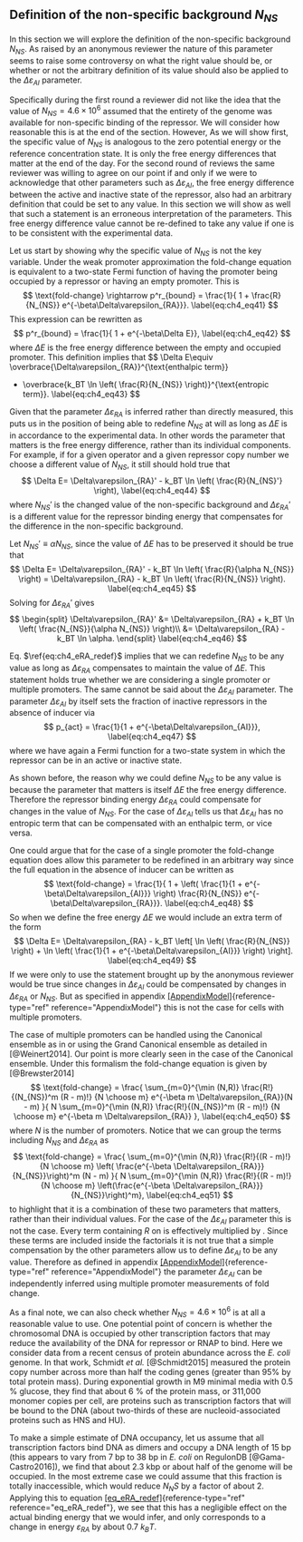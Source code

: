 ## Definition of the non-specific background $N_{NS}$

In this section we will explore the definition of the non-specific background
$N_{NS}$. As raised by an anonymous reviewer the nature of this parameter seems
to raise some controversy on what the right value should be, or whether or not
the arbitrary definition of its value should also be applied to the
$\Delta\varepsilon_{AI}$ parameter.

Specifically during the first round a reviewer did not like the idea that the
value of $N_{NS} = 4.6 \times 10^6$ assumed that the entirety of the genome was
available for non-specific binding of the repressor. We will consider how
reasonable this is at the end of the section. However, As we will show first,
the specific value of $N_{NS}$ is analogous to the zero potential energy or the
reference concentration state. It is only the free energy differences that
matter at the end of the day. For the second round of reviews the same reviewer
was willing to agree on our point if and only if we were to acknowledge that
other parameters such as $\Delta\varepsilon_{AI}$, the free energy difference
between the active and inactive state of the repressor, also had an arbitrary
definition that could be set to any value. In this section we will show as well
that such a statement is an erroneous interpretation of the parameters. This
free energy difference value cannot be re-defined to take any value if one is to
be consistent with the experimental data.

Let us start by showing why the specific value of $N_{NS}$ is not the key
variable. Under the weak promoter approximation the fold-change equation is
equivalent to a two-state Fermi function of having the promoter being occupied
by a repressor or having an empty promoter. This is
$$
\text{fold-change} \rightarrow p^r_{bound} = \frac{1}{ 1 +
\frac{R}{N_{NS}} e^{-\beta\Delta\varepsilon_{RA}}}.
\label{eq:ch4_eq41}
$$
This expression can be rewritten as
$$
p^r_{bound} = \frac{1}{ 1 + e^{-\beta\Delta E}},
\label{eq:ch4_eq42}
$$
where $\Delta E$ is the free energy difference between the empty and occupied
promoter. This definition implies that
$$
\Delta E\equiv \overbrace{\Delta\varepsilon_{RA}}^{\text{enthalpic term}}
  - \overbrace{k_BT \ln \left( \frac{R}{N_{NS}} \right)}^{\text{entropic term}}.
\label{eq:ch4_eq43}
$$

Given that the parameter $\Delta\varepsilon_{RA}$ is inferred rather than
directly measured, this puts us in the position of being able to redefine
$N_{NS}$ at will as long as $\Delta E$ is in accordance to the experimental
data. In other words the parameter that matters is the free energy difference,
rather than its individual components. For example, if for a given operator and
a given repressor copy number we choose a different value of $N_{NS}$, it still
should hold true that
$$
\Delta E= \Delta\varepsilon_{RA}' - k_BT \ln \left( \frac{R}{N_{NS}'} \right),
\label{eq:ch4_eq44}
$$
where $N_{NS}'$ is the changed value of the non-specific background and
$\Delta\varepsilon_{RA}'$ is a different value for the repressor binding energy
that compensates for the difference in the non-specific background.

Let $N_{NS}' \equiv \alpha N_{NS}$, since the value of $\Delta E$ has to be
preserved it should be true that
$$
\Delta E= \Delta\varepsilon_{RA}' - 
k_BT \ln \left( \frac{R}{\alpha N_{NS}} \right)
= \Delta\varepsilon_{RA} - k_BT \ln \left( \frac{R}{N_{NS}} \right).
\label{eq:ch4_eq45}
$$
Solving for $\Delta\varepsilon_{RA}'$ gives 
$$
\begin{split}
\Delta\varepsilon_{RA}' &= \Delta\varepsilon_{RA} + 
k_BT \ln \left( \frac{N_{NS}}{\alpha N_{NS}} \right)\\
&= \Delta\varepsilon_{RA} - k_BT \ln \alpha.
\end{split}
\label{eq:ch4_eq46}
$$

Eq. $\ref{eq:ch4_eRA_redef}$ implies that we can redefine $N_{NS}$ to be any value as long as
$\Delta\varepsilon_{RA}$ compensates to maintain the value of $\Delta E$. This
statement holds true whether we are considering a single promoter or multiple
promoters. The same cannot be said about the $\Delta\varepsilon_{AI}$ parameter.
The parameter $\Delta\varepsilon_{AI}$ by itself sets the fraction of inactive
repressors in the absence of inducer via
$$
p_{act} = \frac{1}{1 + e^{-\beta\Delta\varepsilon_{AI}}},
\label{eq:ch4_eq47}
$$
where we have again a Fermi function for a two-state system in which the
repressor can be in an active or inactive state.

As shown before, the reason why we could define $N_{NS}$ to be any value is
because the parameter that matters is itself $\Delta E$ the free energy
difference. Therefore the repressor binding energy $\Delta\varepsilon_{RA}$
could compensate for changes in the value of $N_{NS}$. For the case of
$\Delta\varepsilon_{AI}$ tells us that $\Delta\varepsilon_{AI}$ has no entropic
term that can be compensated with an enthalpic term, or vice versa.

One could argue that for the case of a single promoter the fold-change equation
does allow this parameter to be redefined in an arbitrary way since the full
equation in the absence of inducer can be written as
$$
\text{fold-change} = \frac{1}{
1 + \left( \frac{1}{1 + e^{-\beta\Delta\varepsilon_{AI}}} \right)
\frac{R}{N_{NS}} e^{-\beta\Delta\varepsilon_{RA}}}.
\label{eq:ch4_eq48}
$$
So when we define the free energy $\Delta E$ we would include an extra term of
the form
$$
\Delta E= \Delta\varepsilon_{RA} - 
k_BT \left[ \ln \left( \frac{R}{N_{NS}} \right) +
\ln \left( \frac{1}{1 + e^{-\beta\Delta\varepsilon_{AI}}} \right) \right].
\label{eq:ch4_eq49}
$$
If we were only to use the statement brought up by the anonymous reviewer would
be true since changes in $\Delta\varepsilon_{AI}$ could be compensated by
changes in $\Delta\varepsilon_{RA}$ or $N_{NS}$. But as specified in appendix
[\[AppendixModel\]](#AppendixModel){reference-type="ref"
reference="AppendixModel"} this is not the case for cells with multiple
promoters.

The case of multiple promoters can be handled using the Canonical ensemble as in
or using the Grand Canonical ensemble as detailed in [@Weinert2014]. Our point
is more clearly seen in the case of the Canonical ensemble. Under this formalism
the fold-change equation is given by [@Brewster2014]
$$
\text{fold-change} = \frac{
\sum_{m=0}^{\min (N,R)} \frac{R!}{(N_{NS})^m (R - m)!}
{N \choose m} e^{-\beta m \Delta\varepsilon_{RA}}(N - m)
}{
N \sum_{m=0}^{\min (N,R)} \frac{R!}{(N_{NS})^m (R - m)!}
{N \choose m} e^{-\beta m \Delta\varepsilon_{RA}}
},
\label{eq:ch4_eq50}
$$
where $N$ is the number of promoters. Notice that we can group the terms
including $N_{NS}$ and $\Delta\varepsilon_{RA}$ as 
$$
\text{fold-change} = \frac{
\sum_{m=0}^{\min (N,R)} \frac{R!}{(R - m)!}
{N \choose m} \left(
\frac{e^{-\beta \Delta\varepsilon_{RA}}}{N_{NS}}\right)^m (N - m)
}{
N \sum_{m=0}^{\min (N,R)} \frac{R!}{(R - m)!}
{N \choose m} \left(\frac{e^{-\beta \Delta\varepsilon_{RA}}}{N_{NS}}\right)^m},
\label{eq:ch4_eq51}
$$
to highlight that it is a combination of these two parameters that matters,
rather than their individual values. For the case of the
$\Delta\varepsilon_{AI}$ parameter this is not the case. Every term containing
$R$ on is effectively multiplied by . Since these terms are included inside the
factorials it is not true that a simple compensation by the other parameters
allow us to define $\Delta\varepsilon_{AI}$ to be any value. Therefore as
defined in appendix [\[AppendixModel\]](#AppendixModel){reference-type="ref"
reference="AppendixModel"} the parameter $\Delta\varepsilon_{AI}$ can be
independently inferred using multiple promoter measurements of fold change.

As a final note, we can also check whether $N_{NS} = 4.6 \times 10^6$ is at all
a reasonable value to use. One potential point of concern is whether the
chromosomal DNA is occupied by other transcription factors that may reduce the
availability of the DNA for repressor or RNAP to bind. Here we consider data
from a recent census of protein abundance across the *E. coli* genome. In that
work, Schmidt *et al.* [@Schmidt2015] measured the protein copy number across
more than half the coding genes (greater than 95% by total protein mass). During
exponential growth in M9 minimal media with 0.5 % glucose, they find that about
6 % of the protein mass, or 311,000 monomer copies per cell, are proteins such
as transcription factors that will be bound to the DNA (about two-thirds of
these are nucleoid-associated proteins such as HNS and HU).

To make a simple estimate of DNA occupancy, let us assume that all transcription
factors bind DNA as dimers and occupy a DNA length of 15 bp (this appears to
vary from 7 bp to 38 bp in *E. coli* on RegulonDB [@Gama-Castro2016]), we find
that about 2.3 kbp or about half of the genome will be occupied. In the most
extreme case we could assume that this fraction is totally inaccessible, which
would reduce $N_NS$ by a factor of about $2$. Applying this to equation
[\[eq_eRA_redef\]](#eq_eRA_redef){reference-type="ref"
reference="eq_eRA_redef"}, we see that this has a negligible effect on the
actual binding energy that we would infer, and only corresponds to a change in
energy $\varepsilon_{RA}$ by about 0.7 $k_B T$.
